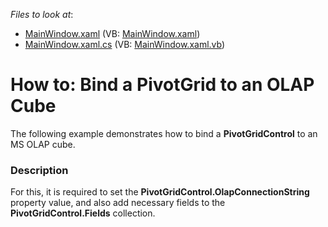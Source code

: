 <!-- default file list -->
*Files to look at*:

* [MainWindow.xaml](./CS/HowToBindOLAP/MainWindow.xaml) (VB: [MainWindow.xaml](./VB/HowToBindOLAP/MainWindow.xaml))
* [MainWindow.xaml.cs](./CS/HowToBindOLAP/MainWindow.xaml.cs) (VB: [MainWindow.xaml.vb](./VB/HowToBindOLAP/MainWindow.xaml.vb))
<!-- default file list end -->
# How to: Bind a PivotGrid to an OLAP Cube


<p>The following example demonstrates how to bind a <strong>PivotGridControl</strong> to an MS OLAP cube.</p>


<h3>Description</h3>

<p>For this, it is required to set the <strong>PivotGridControl.OlapConnectionString</strong> property value, and also add necessary fields to the <strong>PivotGridControl.Fields</strong> collection.</p>

<br/>


